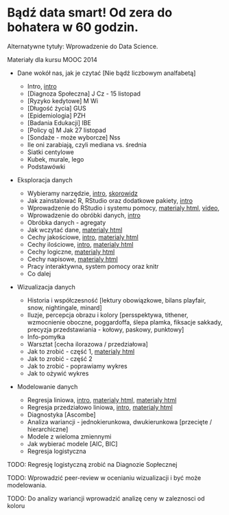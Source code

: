 ﻿Bądź data smart! Od zera do bohatera w 60 godzin.
=================================================

Alternatywne tytuły: Wprowadzenie do Data Science. 

Materiały dla kursu MOOC 2014

+ Dane wokół nas, jak je czytać [Nie bądź liczbowym analfabetą]
  * Intro, [intro](https://rawgit.com/pbiecek/MOOC/master/motywacja/intro.md)
  * [Diagnoza Społeczna] J Cz - 15 listopad
  * [Ryzyko kedytowe] M Wi
  * [Długość życia] GUS
  * [Epidemiologia] PZH
  * [Badania Edukacji] IBE
  * [Policy q] M Jak 27 listopad
  * [Sondaże - może wyborcze] Nss
  * Ile oni zarabiają, czyli mediana vs. średnia
  * Siatki centylowe
  * Kubek, murale, lego
  * Podstawówki


+ Eksploracja danych
  * Wybieramy narzędzie, [intro](https://rawgit.com/pbiecek/MOOC/master/przetwarzanie/introR.md),  [skorowidz](https://rawgit.com/pbiecek/MOOC/master/przetwarzanie/skorowidz.md)
  * Jak zainstalować R, RStudio oraz dodatkowe pakiety,  [intro](https://rawgit.com/pbiecek/MOOC/master/przetwarzanie/instalacja.md) 
  * Wprowadzenie do RStudio i systemu pomocy, [materialy html](https://rawgit.com/pbiecek/MOOC/master/przetwarzanie/wprowadzenieDoRStudio.md), [video](https://github.com/pbiecek/MOOC/blob/master/przetwarzanie/MOOC_Przetwarzanie_01.mp4?raw=true), 
  * Wprowadzenie do obróbki danych, [intro](https://rawgit.com/pbiecek/MOOC/master/przetwarzanie/dplyrIntro.md)
  * Obróbka danych - agregaty
  * Jak wczytać dane, [materialy html](https://rawgit.com/pbiecek/MOOC/master/przetwarzanie/wczytywanieDanych.html)
  * Cechy jakościowe, [intro](https://rawgit.com/pbiecek/MOOC/master/przetwarzanie/cechyJakoscioweIntro.md), [materialy html](https://rawgit.com/pbiecek/MOOC/master/przetwarzanie/cechyJakosciowe.html)
  * Cechy ilościowe, [intro](https://rawgit.com/pbiecek/MOOC/master/przetwarzanie/cechyIloscioweIntro.md), [materialy html](https://rawgit.com/pbiecek/MOOC/master/przetwarzanie/cechyIlosciowe.html)
  * Cechy logiczne, [materialy html](https://rawgit.com/pbiecek/MOOC/master/przetwarzanie/cechyLogiczne.html)
  * Cechy napisowe, [materialy html](https://rawgit.com/pbiecek/MOOC/master/przetwarzanie/cechyNapisowe.html)
  * Pracy interaktywna, system pomocy oraz knitr
  * Co dalej


+ Wizualizacja danych
  * Historia i współczesność [lektury obowiązkowe, bilans playfair, snow, nightingale, minard]
  * Iluzje, percepcja obrazu i kolory [persspektywa, tithener, wzmocnienie oboczne, poggardoffa, ślepa plamka, fiksacje sakkady, precyzja przedstawiania - kołowy, paskowy, punktowy]
  * Info-pomyłka
  * Warsztat [cecha ilorazowa / przedziałowa]
  * Jak to zrobić - część 1, [materialy html](https://rawgit.com/pbiecek/MOOC/master/wizualizacja/ggplot1.html)
  * Jak to zrobić - część 2
  * Jak to zrobić - poprawiamy wykres
  * Jak to ożywić wykres


+ Modelowanie danych
  * Regresja liniowa, [intro](https://rawgit.com/pbiecek/MOOC/master/modelowanie/regresjaIntro.md), [materialy html](https://rawgit.com/pbiecek/MOOC/master/modelowanie/regresjaProsta.html), [materialy html](https://rawgit.com/pbiecek/MOOC/master/modelowanie/dopasowanieModelu.html)
  * Regresja przedziałowo liniowa, [intro](https://rawgit.com/pbiecek/MOOC/master/modelowanie/przedzialowaIntro.md),   [materialy html](https://rawgit.com/pbiecek/MOOC/master/modelowanie/regresjaMultiplikatywna.html)
  * Diagnostyka [Ascombe]
  * Analiza wariancji - jednokierunkowa, dwukierunkowa [przecięte / hierarchiczne]
  * Modele z wieloma zmiennymi
  * Jak wybierać modele [AIC, BIC]
  * Regresja logistyczna


TODO: Regresję logistyczną zrobić na Diagnozie Sopłecznej

TODO: Wprowadzić peer-review w ocenianiu wizualizacji i być może modelowania.

TODO: Do analizy wariancji wprowadzić analizę ceny w zaleznosci od koloru
